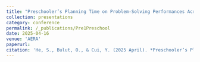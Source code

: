 ```yaml
---
title: "Preschooler’s Planning Time on Problem-Solving Performances Across Different Task Difficulties"
collection: presentations
category: conference
permalink: /_publications/Pre1Preschool
date: 2025-04-16
venue: 'AERA'
paperurl:
citation: 'He, S., Bulut, O., & Cui, Y. (2025 April). *Preschooler’s Planning Time on Problem-Solving Performances Across Different Task Difficulties: Insights from Mobile Log Data*. Paper to be presented at the annual meeting of the American Educational Research Association (AERA), Denver, CO'
---
```

